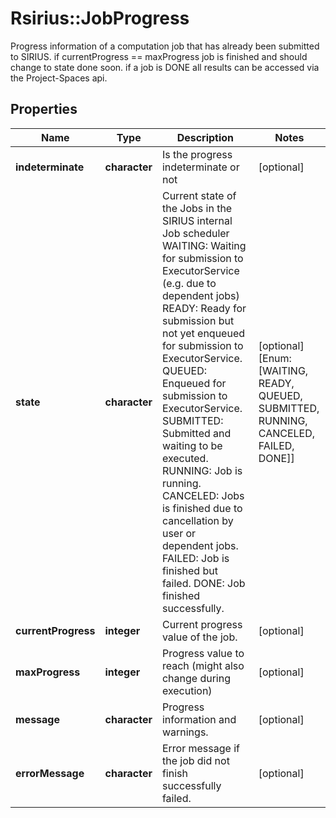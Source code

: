 # Rsirius::JobProgress

Progress information of a computation job that has already been submitted to SIRIUS.  if  currentProgress == maxProgress job is finished and should change to state done soon.  if a job is DONE all results can be accessed via the Project-Spaces api.

## Properties
Name | Type | Description | Notes
------------ | ------------- | ------------- | -------------
**indeterminate** | **character** | Is the progress indeterminate or not | [optional] 
**state** | **character** | Current state of the Jobs in the SIRIUS internal Job scheduler           WAITING: Waiting for submission to ExecutorService (e.g. due to dependent jobs)          READY: Ready for submission but not yet enqueued for submission to ExecutorService.          QUEUED: Enqueued for submission to ExecutorService.          SUBMITTED: Submitted and waiting to be executed.          RUNNING: Job is running.          CANCELED: Jobs is finished due to cancellation by user or dependent jobs.          FAILED: Job is finished but failed.          DONE: Job finished successfully. | [optional] [Enum: [WAITING, READY, QUEUED, SUBMITTED, RUNNING, CANCELED, FAILED, DONE]] 
**currentProgress** | **integer** | Current progress value of the job. | [optional] 
**maxProgress** | **integer** | Progress value to reach (might also change during execution) | [optional] 
**message** | **character** | Progress information and warnings. | [optional] 
**errorMessage** | **character** | Error message if the job did not finish successfully failed. | [optional] 


